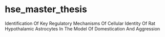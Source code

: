 # hse_master_thesis
Identification Of Key Regulatory Mechanisms Of Cellular Identity Of Rat Hypothalamic Astrocytes In The Model Of Domestication And Aggression
